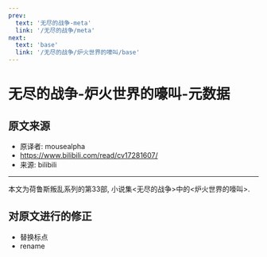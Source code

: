 ```yaml
---
prev:
  text: '无尽的战争-meta'
  link: '/无尽的战争/meta'
next:
  text: 'base'
  link: '/无尽的战争/炉火世界的嚎叫/base'
---
```


# 无尽的战争-炉火世界的嚎叫-元数据

## 原文来源

+ 原译者: mousealpha
+ <https://www.bilibili.com/read/cv17281607/>
+ 来源: bilibili

--------

本文为荷鲁斯叛乱系列的第33部, 小说集<无尽的战争>中的<炉火世界的嚎叫>.

## 对原文进行的修正

+ 替换标点
+ rename

